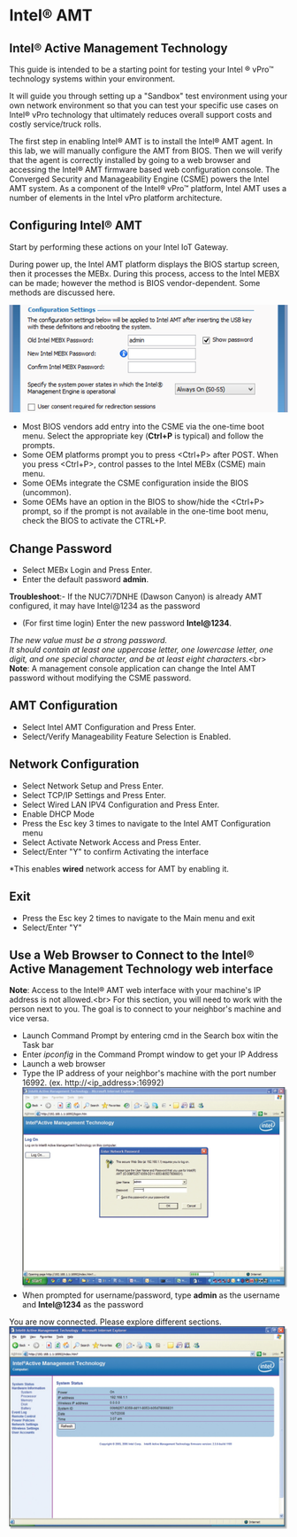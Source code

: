 # Intel® AMT



 ## Intel® Active Management Technology

This guide is intended to be a starting point for testing your Intel ® vPro™ technology systems within your environment.

It will guide you through setting up a "Sandbox" test environment using your own network environment so that you can test your specific use cases on Intel® vPro technology that ultimately reduces overall support costs and costly service/truck rolls.

The first step in enabling Intel® AMT is to install the Intel® AMT agent. In this lab, we will manually configure the AMT from BIOS. Then we will verify that the agent is correctly installed by going to a web browser and accessing the Intel® AMT firmware based web configuration console. The Converged Security and Manageability Engine (CSME) powers the Intel AMT system. As a component of the Intel® vPro™ platform, Intel AMT uses a number of elements in the Intel vPro platform architecture.
## Configuring Intel® AMT

Start by performing these actions on your Intel IoT Gateway.

During power up, the Intel AMT platform displays the BIOS startup screen, then it processes the MEBx. During this process, access to the Intel MEBX can be made; however the method is BIOS vendor-dependent. Some methods are discussed here.

![](images/AMT010.png)
*   Most BIOS vendors add entry into the CSME via the one-time boot menu. Select the appropriate key (**Ctrl+P** is typical) and follow the prompts.
*   Some OEM platforms prompt you to press <Ctrl+P> after POST. When you press <Ctrl+P>, control passes to the Intel MEBx (CSME) main menu.
*   Some OEMs integrate the CSME configuration inside the BIOS (uncommon).
*   Some OEMs have an option in the BIOS to show/hide the <Ctrl+P> prompt, so if the prompt is not available in the one-time boot menu, check the BIOS to activate the CTRL+P.

## Change Password
* Select MEBx Login and Press Enter.
* Enter the default password **admin**.

**Troubleshoot**:- If the NUC7i7DNHE (Dawson Canyon) is already AMT configured, it may have Intel@1234 as the password

*   (For first time login) Enter the new password **Intel@1234**.

*The new value must be a strong password.<br/>
It should contain at least one uppercase letter, one lowercase letter, one digit, and one special character, and be at least eight characters.*<br\>
**Note**: A management console application can change the Intel AMT password without modifying the CSME password.

## AMT Configuration
*   Select Intel AMT Configuration and Press Enter.
*   Select/Verify Manageability Feature Selection is Enabled.

## Network Configuration
*   Select Network Setup and Press Enter.
*   Select TCP/IP Settings and Press Enter.
*   Select Wired LAN IPV4 Configuration and Press Enter.
*   Enable DHCP Mode
*   Press the Esc key 3 times to navigate to the Intel AMT Configuration menu
*   Select Activate Network Access and Press Enter.
*   Select/Enter "Y" to confirm Activating the interface

*This enables **wired** network access for AMT by enabling it.

## Exit
*   Press the Esc key 2 times to navigate to the Main menu and exit
*   Select/Enter "Y"

## Use a Web Browser to Connect to the Intel® Active Management Technology web interface
**Note**: Access to the Intel® AMT web interface with your machine's IP address is not allowed.<br\>
For this section, you will need to work with the person next to you.
The goal is to connect to your neighbor's machine and vice versa.

*   Launch Command Prompt by entering cmd in the Search box witin the Task bar
*   Enter *ipconfig* in the Command Prompt window to get your IP Address
*   Launch a web browser
*   Type the IP address of your neighbor's machine with the port number 16992. (ex. http://<ip_address>:16992)
![](images/002-Intel-AMT-Web-Browser-Login-Screen.jpg)
*   When prompted for username/password, type **admin** as the username and **Intel@1234** as the password

You are now connected. Please explore different sections.
![](images/003-Intel-AMT-Web-Browser-Screen.jpg)
